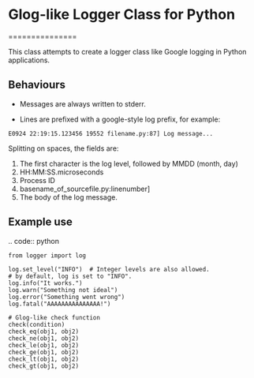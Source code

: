 # Glog-like Logger Class for Python
===============

This class attempts to create a logger class like Google logging in Python applications.

Behaviours
----------

-  Messages are always written to stderr.

-  Lines are prefixed with a google-style log prefix, for example:

``E0924 22:19:15.123456 19552 filename.py:87] Log message...``

Splitting on spaces, the fields are:

1. The first character is the log level, followed by MMDD (month, day)
2. HH:MM:SS.microseconds
3. Process ID
4. basename\_of\_sourcefile.py:linenumber]
5. The body of the log message.

Example use
-----------

.. code:: python

    from logger import log

    log.set_level("INFO")  # Integer levels are also allowed.
    # by default, log is set to "INFO".
    log.info("It works.")
    log.warn("Something not ideal")
    log.error("Something went wrong")
    log.fatal("AAAAAAAAAAAAAAA!")
    
    # Glog-like check function
    check(condition)
    check_eq(obj1, obj2)
    check_ne(obj1, obj2)
    check_le(obj1, obj2)
    check_ge(obj1, obj2)
    check_lt(obj1, obj2)
    check_gt(obj1, obj2)
